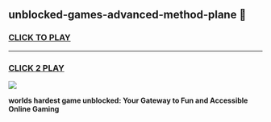 
## unblocked-games-advanced-method-plane 👋
<h3>
<a href="https://premium.freeplayer.one?title=unblocked-games-advanced-method-plane&ref=14F">CLICK TO PLAY</a></h3>
<hr>

<h3>
<a href="https://premium.freeplayer.one?title=unblocked-games-advanced-method-plane&ref=14F">CLICK 2 PLAY</a>
  
</h3>

<a href="https://premium.freeplayer.one?title=unblocked-games-advanced-method-plane&ref=12F/"><img src="https://clearcache.store/games.png"></a>


**worlds hardest game unblocked: Your Gateway to Fun and Accessible Online Gaming**
